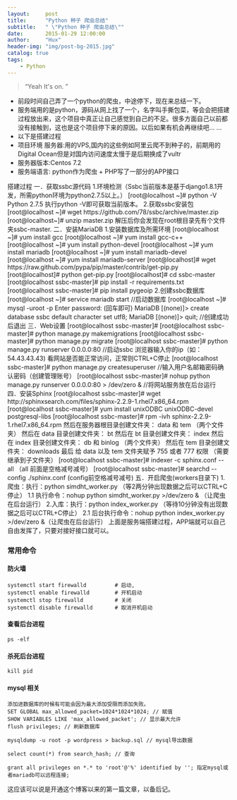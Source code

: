```yaml
---
layout:     post
title:      "Python 种子 爬虫总结"
subtitle:   " \"Python 种子 爬虫总结\""
date:       2015-01-29 12:00:00
author:     "Hux"
header-img: "img/post-bg-2015.jpg"
catalog: true
tags:
    - Python
---
```


> “Yeah It's on. ”

<ul>
 	<li>前段时间自己弄了一个python的爬虫，中途停下，现在来总结一下。</li>
 	<li>服务端用的是python，源码从网上找了一个，名字叫手撕包菜，等会会把搭建过程放出来，这个项目中真正让自己感觉到自己的不足。很多方面自己以前都没有接触到，这也是这个项目停下来的原因。以后如果有机会再继续吧… …</li>
 	<li>以下是搭建过程</li>
 	<li>项目环境
服务器:用的VPS,国内的这些例如阿里云爬不到种子的，前期用的Digital Ocean但是对国内访问速度太慢于是后期换成了vultr</li>
 	<li>服务器版本:Centos 7.2</li>
 	<li>服务端语言: python作为爬虫 + PHP写了一部分的APP接口</li>
</ul>
	搭建过程
	一．获取ssbc源代码
	1.环境检测（Ssbc当前版本是基于django1.8.1开发，所需python环境为python2.7.5以上。）
	[root@localhost ~]# python -V
	Python 2.7.5
	执行python -V即可获取当前版本。
	2.获取ssbc安装包
	[root@localhost ~]# wget https://github.com/78/ssbc/archive/master.zip
	[root@localhost~]# unzip master.zip
	解压后你会发现在root根目录先有个文件夹ssbc-master.
	二．安装MariaDB
	1.安装数据库及所需环境
	[root@localhost ~]# yum install gcc
	[root@localhost ~]# yum install gcc-c++
	[root@localhost ~]# yum install python-devel
	[root@localhost ~]# yum install mariadb
	[root@localhost ~]# yum install mariadb-devel
	[root@localhost ~]# yum install mariadb-server
	[root@localhost]# wget https://raw.github.com/pypa/pip/master/contrib/get-pip.py
	[root@localhost]# python get-pip.py
	[root@localhost]# cd ssbc-master
	[root@localhost ssbc-master]# pip install -r requirements.txt
	[root@localhost ssbc-master]# pip install pygeoip
	2.创建ssbc数据库
	[root@localhost ~]# service mariadb start //启动数据库
	[root@localhost ~]# mysql -uroot -p
	Enter password: (回车即可)
	MariaDB [(none)]&gt; create database ssbc default character set utf8;
	MariaDB [(none)]&gt; quit; //创建成功后退出
	三．Web设置
	[root@localhost ssbc-master]#
	[root@localhost ssbc-master]# python manage.py makemigrations
	[root@localhost ssbc-master]# python manage.py migrate
	[root@localhost ssbc-master]# python manage.py runserver 0.0.0.0:80 //启动ssbc
	浏览器输入你的ip（如：54.43.43.43) 看网站是否能正常访问，正常则CTRL+C停止
	[root@localhost ssbc-master]# python manage.py createsuperuser //输入用户名邮箱密码确认密码（创建管理账号）
	[root@localhost ssbc-master]# nohup python manage.py runserver 0.0.0.0:80 &gt; /dev/zero &amp; //将网站服务放在后台运行
	四．安装Sphinx
	[root@localhost ssbc-master]# wget http://sphinxsearch.com/files/sphinx-2.2.9-1.rhel7.x86_64.rpm
	[root@localhost ssbc-master]# yum install unixODBC unixODBC-devel postgresql-libs
	[root@localhost ssbc-master]# rpm -ivh sphinx-2.2.9-1.rhel7.x86_64.rpm
	然后在服务器根目录创建文件夹： data 和 tem （两个文件夹）
	然后在 data 目录创建文件夹： bt
	然后在 bt 目录创建文件夹： index
	然后在 index 目录创建文件夹： db 和 binlog （两个文件夹）
	然后在 tem 目录创建文件夹： downloads
	最后 给 data 以及 tem 文件夹赋予 755 或者 777 权限 （需要继承到子文件夹）
	[root@localhost ssbc-master]# indexer -c sphinx.conf --all （all 前面是空格减号减号）
	[root@localhost ssbc-master]# searchd --config ./sphinx.conf (config前空格减号减号)
	五．开启爬虫(workers目录下)
	1.爬虫：执行：python simdht_worker.py （等2两分钟出现数据之后可以CTRL+C停止）
	1.1 执行命令：nohup python simdht_worker.py >/dev/zero & （让爬虫在后台运行）
	2.入库：执行：python index_worker.py （等待10分钟没有出现数据之后可以CTRL+C停止）
	2.1 后台执行命令：nohup python index_worker.py >/dev/zero &（让爬虫在后台运行）
上面是服务端搭建过程，APP端就可以自己自由发挥了，只要对接好接口就可以。<br>

### 常用命令 ###
#### 防火墙 ####
    systemctl start firewalld         # 启动,
	systemctl enable firewalld        # 开机启动
	systemctl stop firewalld          # 关闭
	systemctl disable firewalld       # 取消开机启动

#### 查看后台进程 ####
    ps -elf

#### 杀死后台进程 ####
	kill pid

#### mysql 相关 ####
	添加进数据库的时候有可能会因为最大添加受限而添加失败。
    SET GLOBAL max_allowed_packet=1024*1024*1024; // 赋值
	SHOW VARIABLES LIKE 'max_allowed_packet'; // 显示最大允许
	flush privileges; // 刷新数据库
	
	mysqldump -u root -p wordpress > backup.sql // mysql导出数据

	select count(*) from search_hash; // 查询

	grant all privileges on *.* to 'root'@'%' identified by ''; 指定mysql或者mariadb可以远程连接;


这应该可以说是开通这个博客以来的第一篇文章，以备后记。